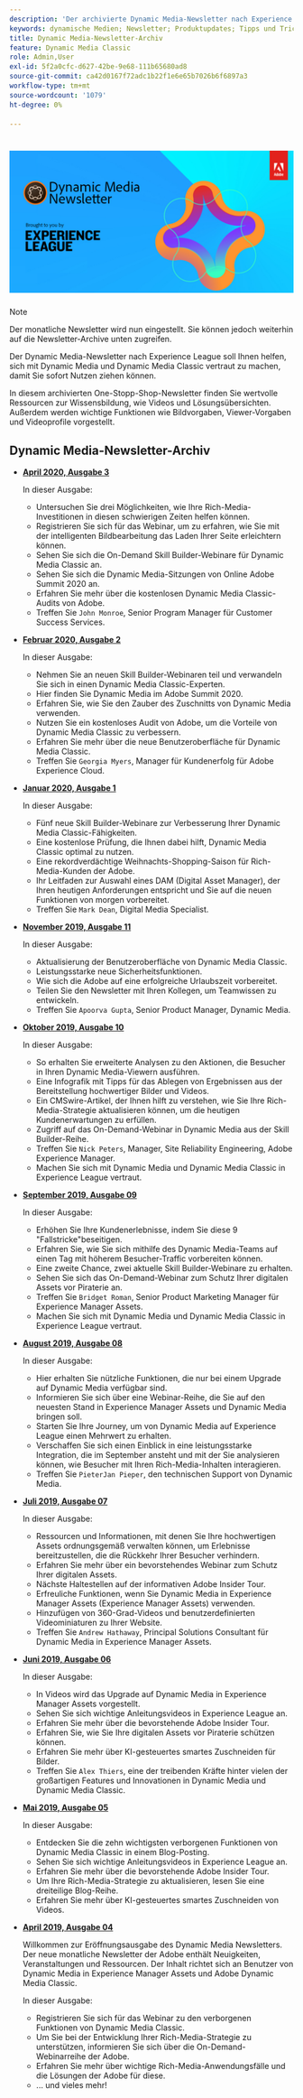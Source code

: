 ```yaml
---
description: 'Der archivierte Dynamic Media-Newsletter nach Experience League war ein monatlicher Newsletter. Es wurde entwickelt, um Ihnen dabei zu helfen, sich mit Dynamic Media und Dynamic Media Classic vertraut zu machen, damit Sie sofort Nutzen ziehen können. Die archivierten Newsletter enthalten wertvolle Ressourcen zur Wissensbildung, die in diesem inzwischen ausgesetzten One-Stopp-Shop-Newsletter verfügbar waren. Archivierte Newsletter enthalten Anleitungsvideos und Lösungsübersichten. Außerdem werden wichtige Funktionen wie Bildvorgaben, Viewer-Vorgaben und Videoprofile vorgestellt. '
keywords: dynamische Medien; Newsletter; Produktupdates; Tipps und Tricks; Ereignisse; Kundenerfolg; Blog; Blogs; Bilder; Videos; Funktionen; Funktionen
title: Dynamic Media-Newsletter-Archiv
feature: Dynamic Media Classic
role: Admin,User
exl-id: 5f2a0cfc-d627-42be-9e68-111b65680ad8
source-git-commit: ca42d0167f72adc1b22f1e6e65b7026b6f6897a3
workflow-type: tm+mt
source-wordcount: '1079'
ht-degree: 0%

---
```


# ![Dynamic Media Newsletter-Logo](/help/assets/dynamic-media-newsletter-logo.png)

>[!NOTE]
>
>Der monatliche Newsletter wird nun eingestellt. Sie können jedoch weiterhin auf die Newsletter-Archive unten zugreifen.

Der Dynamic Media-Newsletter nach Experience League soll Ihnen helfen, sich mit Dynamic Media und Dynamic Media Classic vertraut zu machen, damit Sie sofort Nutzen ziehen können.

In diesem archivierten One-Stopp-Shop-Newsletter finden Sie wertvolle Ressourcen zur Wissensbildung, wie Videos und Lösungsübersichten. Außerdem werden wichtige Funktionen wie Bildvorgaben, Viewer-Vorgaben und Videoprofile vorgestellt.

<!-- ## Get inspired. Stay informed.

[Sign up](https://www.adobe.com/subscription/dynamic-media-newsletter.html) to receive the Dynamic Media newsletter on a monthly basis in your inbox. -->

## Dynamic Media-Newsletter-Archiv

<!-- * **[May 2020, Issue 4](https://expleague.azureedge.net/assets/aem/Experience-Insider-vol.31.html)**

    In this issue:

    * What business continuity means in uncertain times.
    * Key takeaways from the first all-digital Adobe Summit.
    * Must-watch Experience Manager breakout sessions.
    * Summit customer spotlight: Under Armour.
    * Never miss an Experience Insider webinar.
    * Public sector spotlight: The urgent need for digital enrollment.
    * Look what’s new in Experience Manager Innovation.
    * Build your Experience Manager skills *live* with the Adobe pros.
    * Connect with the Adobe Experience Manager Community.
    * Fast-track your Adobe expertise with Adobe Experience League. -->

* **[April 2020, Ausgabe 3](https://experienceleague.adobe.com/tools/dynamic-media-demo/newsletter/Dynamic_Media_Newsletter_04_2020_April.html)**

   In dieser Ausgabe:

   * Untersuchen Sie drei Möglichkeiten, wie Ihre Rich-Media-Investitionen in diesen schwierigen Zeiten helfen können.
   * Registrieren Sie sich für das Webinar, um zu erfahren, wie Sie mit der intelligenten Bildbearbeitung das Laden Ihrer Seite erleichtern können.
   * Sehen Sie sich die On-Demand Skill Builder-Webinare für Dynamic Media Classic an.
   * Sehen Sie sich die Dynamic Media-Sitzungen von Online Adobe Summit 2020 an.
   * Erfahren Sie mehr über die kostenlosen Dynamic Media Classic-Audits von Adobe.
   * Treffen Sie `John Monroe`, Senior Program Manager für Customer Success Services.

* **[Februar 2020, Ausgabe 2](https://experienceleague.adobe.com/tools/dynamic-media-demo/newsletter/Dynamic_Media_Newsletter_02_2020_Feb.html)**

   In dieser Ausgabe:

   * Nehmen Sie an neuen Skill Builder-Webinaren teil und verwandeln Sie sich in einen Dynamic Media Classic-Experten.
   * Hier finden Sie Dynamic Media im Adobe Summit 2020.
   * Erfahren Sie, wie Sie den Zauber des Zuschnitts von Dynamic Media verwenden.
   * Nutzen Sie ein kostenloses Audit von Adobe, um die Vorteile von Dynamic Media Classic zu verbessern.
   * Erfahren Sie mehr über die neue Benutzeroberfläche für Dynamic Media Classic.
   * Treffen Sie `Georgia Myers`, Manager für Kundenerfolg für Adobe Experience Cloud.

* **[Januar 2020, Ausgabe 1](https://experienceleague.adobe.com/tools/dynamic-media-demo/newsletter/Dynamic_Media_Newsletter_01_2020_Jan.html)**

   In dieser Ausgabe:

   * Fünf neue Skill Builder-Webinare zur Verbesserung Ihrer Dynamic Media Classic-Fähigkeiten.
   * Eine kostenlose Prüfung, die Ihnen dabei hilft, Dynamic Media Classic optimal zu nutzen.
   * Eine rekordverdächtige Weihnachts-Shopping-Saison für Rich-Media-Kunden der Adobe.
   * Ihr Leitfaden zur Auswahl eines DAM (Digital Asset Manager), der Ihren heutigen Anforderungen entspricht und Sie auf die neuen Funktionen von morgen vorbereitet.
   * Treffen Sie `Mark Dean`, Digital Media Specialist.

* **[November 2019, Ausgabe 11](https://experienceleague.adobe.com/tools/dynamic-media-demo/newsletter/Dynamic_Media_Newsletter_11_2019_Nov.html)**

   In dieser Ausgabe:

   * Aktualisierung der Benutzeroberfläche von Dynamic Media Classic.
   * Leistungsstarke neue Sicherheitsfunktionen.
   * Wie sich die Adobe auf eine erfolgreiche Urlaubszeit vorbereitet.
   * Teilen Sie den Newsletter mit Ihren Kollegen, um Teamwissen zu entwickeln.
   * Treffen Sie `Apoorva Gupta`, Senior Product Manager, Dynamic Media.

* **[Oktober 2019, Ausgabe 10](https://experienceleague.adobe.com/tools/dynamic-media-demo/newsletter/Dynamic_Media_Newsletter_10_2019_Oct.html)**

   In dieser Ausgabe:

   * So erhalten Sie erweiterte Analysen zu den Aktionen, die Besucher in Ihren Dynamic Media-Viewern ausführen.
   * Eine Infografik mit Tipps für das Ablegen von Ergebnissen aus der Bereitstellung hochwertiger Bilder und Videos.
   * Ein CMSwire-Artikel, der Ihnen hilft zu verstehen, wie Sie Ihre Rich-Media-Strategie aktualisieren können, um die heutigen Kundenerwartungen zu erfüllen.
   * Zugriff auf das On-Demand-Webinar in Dynamic Media aus der Skill Builder-Reihe.
   * Treffen Sie `Nick Peters`, Manager, Site Reliability Engineering, Adobe Experience Manager.
   * Machen Sie sich mit Dynamic Media und Dynamic Media Classic in Experience League vertraut.

* **[September 2019, Ausgabe 09](https://experienceleague.adobe.com/tools/dynamic-media-demo/newsletter/Dynamic_Media_Newsletter_09_2019_Sept.html)**

   In dieser Ausgabe:

   * Erhöhen Sie Ihre Kundenerlebnisse, indem Sie diese 9 &quot;Fallstricke&quot;beseitigen.
   * Erfahren Sie, wie Sie sich mithilfe des Dynamic Media-Teams auf einen Tag mit höherem Besucher-Traffic vorbereiten können.
   * Eine zweite Chance, zwei aktuelle Skill Builder-Webinare zu erhalten.
   * Sehen Sie sich das On-Demand-Webinar zum Schutz Ihrer digitalen Assets vor Piraterie an.
   * Treffen Sie `Bridget Roman`, Senior Product Marketing Manager für Experience Manager Assets.
   * Machen Sie sich mit Dynamic Media und Dynamic Media Classic in Experience League vertraut.

* **[August 2019, Ausgabe 08](https://experienceleague.adobe.com/tools/dynamic-media-demo/newsletter/Dynamic_Media_Newsletter_08_2019_Aug.html)**

   In dieser Ausgabe:

   * Hier erhalten Sie nützliche Funktionen, die nur bei einem Upgrade auf Dynamic Media verfügbar sind.
   * Informieren Sie sich über eine Webinar-Reihe, die Sie auf den neuesten Stand in Experience Manager Assets und Dynamic Media bringen soll.
   * Starten Sie Ihre Journey, um von Dynamic Media auf Experience League einen Mehrwert zu erhalten.
   * Verschaffen Sie sich einen Einblick in eine leistungsstarke Integration, die im September ansteht und mit der Sie analysieren können, wie Besucher mit Ihren Rich-Media-Inhalten interagieren.
   * Treffen Sie `PieterJan Pieper`, den technischen Support von Dynamic Media.

* **[Juli 2019, Ausgabe 07](https://experienceleague.adobe.com/tools/dynamic-media-demo/newsletter/Dynamic_Media_Newsletter_07_2019_July.html)**

   In dieser Ausgabe:

   * Ressourcen und Informationen, mit denen Sie Ihre hochwertigen Assets ordnungsgemäß verwalten können, um Erlebnisse bereitzustellen, die die Rückkehr Ihrer Besucher verhindern.
   * Erfahren Sie mehr über ein bevorstehendes Webinar zum Schutz Ihrer digitalen Assets.
   * Nächste Haltestellen auf der informativen Adobe Insider Tour.
   * Erfreuliche Funktionen, wenn Sie Dynamic Media in Experience Manager Assets (Experience Manager Assets) verwenden.
   * Hinzufügen von 360-Grad-Videos und benutzerdefinierten Videominiaturen zu Ihrer Website.
   * Treffen Sie `Andrew Hathaway`, Principal Solutions Consultant für Dynamic Media in Experience Manager Assets.

* **[Juni 2019, Ausgabe 06](https://experienceleague.adobe.com/tools/dynamic-media-demo/newsletter/Dynamic_Media_Newsletter_06_2019_June.html)**

   In dieser Ausgabe:

   * In Videos wird das Upgrade auf Dynamic Media in Experience Manager Assets vorgestellt.
   * Sehen Sie sich wichtige Anleitungsvideos in Experience League an.
   * Erfahren Sie mehr über die bevorstehende Adobe Insider Tour.
   * Erfahren Sie, wie Sie Ihre digitalen Assets vor Piraterie schützen können.
   * Erfahren Sie mehr über KI-gesteuertes smartes Zuschneiden für Bilder.
   * Treffen Sie `Alex Thiers`, eine der treibenden Kräfte hinter vielen der großartigen Features und Innovationen in Dynamic Media und Dynamic Media Classic.

* **[Mai 2019, Ausgabe 05](https://experienceleague.adobe.com/tools/dynamic-media-demo/newsletter/Dynamic_Media_Newsletter_05_2019_May.html)**

   In dieser Ausgabe:

   * Entdecken Sie die zehn wichtigsten verborgenen Funktionen von Dynamic Media Classic in einem Blog-Posting.
   * Sehen Sie sich wichtige Anleitungsvideos in Experience League an.
   * Erfahren Sie mehr über die bevorstehende Adobe Insider Tour.
   * Um Ihre Rich-Media-Strategie zu aktualisieren, lesen Sie eine dreiteilige Blog-Reihe.
   * Erfahren Sie mehr über KI-gesteuertes smartes Zuschneiden von Videos.

* **[April 2019, Ausgabe 04](https://experienceleague.adobe.com/tools/dynamic-media-demo/newsletter/Dynamic_Media_Newsletter_04_2019_April.html)**

   Willkommen zur Eröffnungsausgabe des Dynamic Media Newsletters. Der neue monatliche Newsletter der Adobe enthält Neuigkeiten, Veranstaltungen und Ressourcen. Der Inhalt richtet sich an Benutzer von Dynamic Media in Experience Manager Assets und Adobe Dynamic Media Classic.

   In dieser Ausgabe:

   * Registrieren Sie sich für das Webinar zu den verborgenen Funktionen von Dynamic Media Classic.
   * Um Sie bei der Entwicklung Ihrer Rich-Media-Strategie zu unterstützen, informieren Sie sich über die On-Demand-Webinarreihe der Adobe.
   * Erfahren Sie mehr über wichtige Rich-Media-Anwendungsfälle und die Lösungen der Adobe für diese.
   * ... und vieles mehr!

